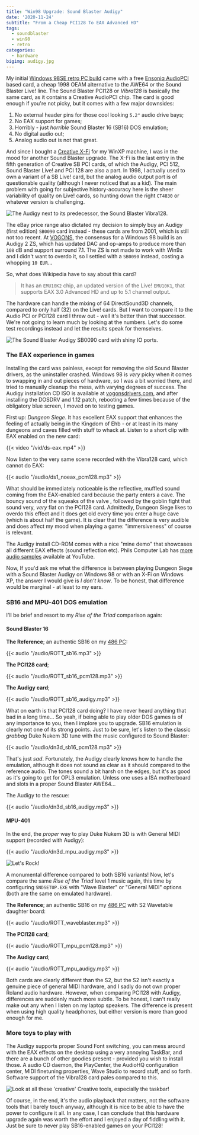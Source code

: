```yaml
---
title: "Win98 Upgrade: Sound Blaster Audigy"
date: '2020-11-24'
subtitle: "From a Cheap PCI128 To EAX Advanced HD"
tags:
  - soundblaster
  - win98
  - retro
categories:
  - hardware
bigimg: audigy.jpg
---
```


My initial [Windows 98SE retro PC build](/post/2020/10/building-an-athlon-win98-retro-pc) came with a free [Ensoniq AudioPCI](https://en.wikipedia.org/wiki/Sound_Blaster#Ensoniq_AudioPCI-based_cards) based card, a cheap 1998 OEAM alternative to the AWE64 or the Sound Blaster Live! line. The Sound Blaster PCI128 or _Vibra128_ is basically the same card, as it contains a Creative AudioPCI chip. The card is good enough if you're not picky, but it comes with a few major downsides:

1. No external header pins for those cool looking `5.2"` audio drive bays;
2. No EAX support for games;
3. Horribly - just _horrible_ Sound Blaster 16 (SB16) DOS emulation;
4. No digital audio out;
5. Analog audio out is not that great.

And since I bought a [Creative X-Fi](/post/2020/11/winxp-upgrade-sound-blaster-xfi) for my WinXP machine, I was in the mood for another Sound Blaster upgrade. The X-Fi is the last entry in the fifth generation of Creative SB PCI cards, of which the Audigy, PCI 512, Sound Blaster Live! and PCI 128 are also a part. In 1998, I actually used to own a variant of a SB Live! card, but the analog audio output port is of questionable quality (although I never noticed that as a kid). The main problem with going for subjective history-accuracy here is the sheer variability of quality on Live! cards, so hunting down the right `CT4830` or whatever version is challenging. 

![](../audigy-vibra128.jpg "The Audigy next to its predecessor, the Sound Blaster Vibra128.")

The eBay price range also dictated my decision to simply buy an Audigy (first edition) `SB0090` card instead - these cards are from 2001, which is still not too recent. At [VOGONS](https://vogons.org), the consensus for a Windows 98 build is an Audigy 2 ZS, which has updated DAC and op-amps to produce more than `108` dB and support surround 7.1. The ZS is not made to work with Win9x and I didn't want to overdo it, so I settled with a `SB0090` instead, costing a whopping `10 EUR`...

So, what does Wikipedia have to say about this card? 

> It has an `EMU10K2` chip, an updated version of the Live! `EMU10K1`, that supports EAX 3.0 Advanced HD and up to 5.1 channel output.

The hardware can handle the mixing of 64 DirectSound3D channels, compared to only half (32) on the Live! cards. But I want to compare it to the Audio PCI or PCI128 card I threw out - well it's better than that successor. We're not going to learn much by looking at the numbers. Let's do some test recordings instead and let the results speak for themselves. 

![](../audigy.jpg "The Sound Blaster Audigy SB0090 card with shiny IO ports.")

### The EAX experience in games

Installing the card was painless, except for removing the old Sound Blaster drivers, as the uninstaller crashed. Windows 98 is _very_ picky when it comes to swapping in and out pieces of hardware, so I was a bit worried there, and tried to manually cleanup the mess, with varying degrees of success. The Audigy installation CD ISO is available at [vogonsdrivers.com](http://vogonsdrivers.com), and after installing the DOSDRV and 1.12 patch, rebooting a few times because of the obligatory blue screen, I moved on to testing games.

First up: _Dungeon Siege_. It has excellent EAX support that enhances the feeling of actually being in the Kingdom of Ehb - or at least in its many dungeons and caves filled with stuff to whack at. Listen to a short clip with EAX enabled on the new card:

{{< video "/vid/ds-eax.mp4" >}}

Now listen to the very same scene recorded with the Vibra128 card, which cannot do EAX:

{{< audio "/audio/ds1_noeax_pcm128.mp3" >}}

What should be immediately noticeable is the reflective, muffled sound coming from the EAX-enabled card because the party enters a cave. The bouncy sound of the squeaks of the valve , followed by the goblin fight that sound very, _very_ flat on the PCI128 card. Admittedly, Dungeon Siege likes to overdo this effect and it does get old every time you enter a huge cave (which is about half the game). It is clear that the difference is very audible and does affect my mood when playing a game: "immersiveness" of course is relevant.

The Audigy install CD-ROM comes with a nice "mine demo" that showcases all different EAX effects (sound reflection etc). Phils Computer Lab has [more audio samples](https://www.youtube.com/watch?v=C4SWsC86jZw) available at YouTube.

Now, If you'd ask me what the difference is between playing Dungeon Siege with a Sound Blaster Audigy on Windows 98 or with an X-Fi on Windows XP, the answer I would give is _I don't know_. To be honest, that difference would be marginal - at least to my ears. 

### SB16 and MPU-401 DOS emulation

I'll be brief and resort to my _Rise of the Triad_ comparison again:

#### Sound Blaster 16

**The Reference**; an authentic SB16 on my [486 PC](/post/2020/09/486-upgrade-sound-blaster):

{{< audio "/audio/ROTT_sb16.mp3" >}}

**The PCI128 card**;

{{< audio "/audio/ROTT_sb16_pcm128.mp3" >}}

**The Audigy card**;

{{< audio "/audio/ROTT_sb16_audigy.mp3" >}}

What on earth is that PCI128 card doing? I have never heard anything that bad in a long time... So yeah, if being able to play older DOS games is of any importance to you, then I implore you to upgrade. SB16 emulation is clearly not one of its strong points. Just to be sure, let's listen to the classic _grabbag_ Duke Nukem 3D tune with the music configured to Sound Blaster:

{{< audio "/audio/dn3d_sb16_pcm128.mp3" >}}

That's just _sad_. Fortunately, the Audigy clearly knows how to handle the emulation, although it does not sound as clear as it should compared to the reference audio. The tones sound a bit harsh on the edges, but it's as good as it's going to get for OPL3 emulation. Unless one uses a ISA motherboard and slots in a proper Sound Blaster AWE64... 

The Audigy to the rescue:

{{< audio "/audio/dn3d_sb16_audigy.mp3" >}}

#### MPU-401

In the end, the _proper_ way to play Duke Nukem 3D is with General MIDI support (recorded with Audigy):

{{< audio "/audio/dn3d_mpu_audigy.mp3" >}}

![](../dn3d.jpg "Let's Rock!")

A monumental difference compared to both SB16 variants! Now, let's compare the same _Rise of the Triad_ level 1 music again, this time by configuring `SNDSETUP.EXE` with "Wave Blaster" or "General MIDI" options (both are the same on emulated hardware).

**The Reference**; an authentic SB16 on my [486 PC](/post/2020/09/486-upgrade-sound-blaster) with S2 Wavetable daughter board:

{{< audio "/audio/ROTT_waveblaster.mp3" >}}

**The PCI128 card**;

{{< audio "/audio/ROTT_mpu_pcm128.mp3" >}}

**The Audigy card**;

{{< audio "/audio/ROTT_mpu_audigy.mp3" >}}

Both cards are clearly different than the S2, but the S2 isn't exactly a genuine piece of general MIDI hardware, and I sadly do not own proper Roland audio hardware. However, when comparing PCI128 with Audigy, differences are suddenly much more subtle. To be honest, I can't really make out any when I listen on my laptop speakers. The difference is present when using high quality headphones, but either version is more than good enough for me. 

### More toys to play with

The Audigy supports proper Sound Font switching, you can mess around with the EAX effects on the desktop using a very annoying TaskBar, and there are a bunch of other goodies present - provided you wish to install those. A audio CD daemon, the PlayCenter, the AudioHQ configuration center, MIDI finetuning properties, Wave Studio to record stuff, and so forth. Software support of the Vibra128 card pales compared to this. 

![](../audigytools.jpg "Look at all these 'creative' Creative tools, especially the taskbar!")

Of course, in the end, it's the audio playback that matters, not the software tools that I barely touch anyway, although it is nice to be able to have the power to configure it all. In any case, I can conclude that this hardware upgrade again was worth the effort and I enjoyed a day of fiddling with it. Just be sure to never play SB16-enabled games on your PCI128!

